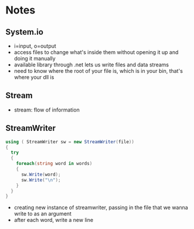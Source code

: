# Notes

## System.io

- i=input, o=output
- access files to change what's inside them without opening it up and doing it manually
- available library through .net lets us write files and data streams
- need to know where the root of your file is, which is in your bin, that's where your dll is

## Stream

- stream: flow of information

## StreamWriter

``` c#
using ( StreamWriter sw = new StreamWriter(file))
{
  try
  {
    foreach(string word in words)
    {
      sw.Write(word);
      sw.Write("\n");
    }
  }
}
```

- creating new instance of streamwriter, passing in the file that we wanna write to as an argument
- after each word, write a new line
